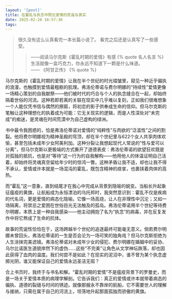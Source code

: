 ```yaml
---
layout: '[post]'
title: 在霍乱与执念中照见爱情的荒诞与真实
date: 2025-02-20 16:57:36
tags: 
---
```

>很久没有这么认真看完一本长篇小说了。
>看完之后还是认真写了一些感受。
>>——阅读马尔克斯《霍乱时期的爱情》有感
{% quote 名人名言 %}
生活就像一盒巧克力，你永远不知道下一颗是什么味道。  
—— 《阿甘正传》
{% quote %}

马尔克斯的《霍乱时期的爱情》让我在半个世纪的时光褶皱里，窥见一种近乎偏执的浪漫，也触摸到爱情最粗粝的肌理。弗洛伦蒂诺与费尔明娜的“持续性”爱情更像一场精心策划的自我献祭——他们被时代的巧合与个人的执念缝合在一起，却始终隔着世俗的河流。这种若即若离的关联在现实中几乎难以复刻，正如我们很难想象一个人能仅凭书信与偶然的擦肩，将初恋的影子供奉成生命的信仰。但马尔克斯的笔触让这种理想化的执着成为可能：它无关现实的逻辑，而是人性深处对“未完成”的痴迷，是灵魂在时间荒漠中为自己虚构的绿洲。

书中最令我困惑的，恰是弗洛伦蒂诺对爱情的“纯粹性”与肉欲的“泛滥性”之间的割裂。他将费尔明娜视为精神圣殿的穹顶，却在半个世纪里与622个女人共享肉体欢愉，甚至包括未成年少女阿美利加。这种分裂让我想起现代人常说的“性与爱可以分离”，但马尔克斯以更极端的方式撕开了道德表皮：弗洛伦蒂诺的欲望狂欢既是对孤独的抵抗，也是对“等待”这一行为的自我解构——他用他人的体温证明自己活着，却始终将灵魂真空留给年少时的惊鸿一瞥。这种矛盾让我不适，却也让我不得不承认，爱情或许本就是一场混沌的霍乱，既包含精神的痉挛，也裹挟着肉体的高热。

而“霍乱”这一意象，直到结尾才在我心中完成从背景到隐喻的蜕变。当船长升起象征瘟疫的黄旗，让航船成为永恒漂泊的乌托邦时，我突然意识到：霍乱不仅是疾病的代名词，更是爱情的病态化隐喻。它像一场高烧，让人在非理性中沉沦；又如一场隔离，将禁忌之爱困在世俗目光无法触及的孤岛。弗洛伦蒂诺用半个世纪等待费尔明娜，本质上是一种自我感染——他主动拥抱了名为“执念”的病毒，并在反复发作中将它熬成了生命的抗体。

故事的荒诞性恰恰在于，这场跨越半个世纪的追逐最终可能毫无意义。倘若费尔明娜未曾回头，弗洛伦蒂诺的一生是否会沦为一场可笑的独角戏？但马尔克斯拒绝为人生涂抹完美滤镜。弗洛伦蒂诺对未成年少女的侵犯、费尔明娜在婚姻中的妥协、乌尔比诺医生道貌岸然下的虚伪……这些“不完美”让角色从文学神坛跌落，却也因此获得了血肉的温度。我们何尝不是如此？在现实的泥沼中，谁不曾为某个执念虚掷光阴，谁又能保证自己的爱情永远圣洁无瑕？

合上书页时，我终于与书名和解。“霍乱时期的爱情”不是瘟疫背景下的罗曼史，而是一场关于爱情本质的病理学解剖。它告诉我们：真正的爱情或许本就带着病态的偏执、道德的裂缝与时间的锈迹。就像那艘永不靠岸的航船，它不需要世人的理解与接纳，只需在属于自己的河流上，坦荡地升起那面孤独而骄傲的黄旗。